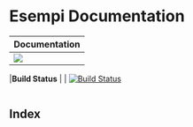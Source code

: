 # Esempi Documentation

| **Documentation** |
|:------------ |
| [![](https://img.shields.io/badge/docs-stable-blue.svg)](https://github.com/Umbertoneviani/HelloworldJulia/actions/workflows/main.yml/badge.svg)


|**Build Status** |
| [![Build Status](https://github.com/Umbertoneviani/HelloworldJulia/workflows/CI/badge.svg?branch=main)](https://github.com/Umbertoneviani/HelloworldJulia/actions?query=workflow%3ACI)



```@contents
```

## Index

```@index

```
